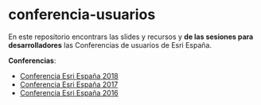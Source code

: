 # conferencia-usuarios
En este repositorio encontrars las slides y recursos y **de las sesiones para desarrolladores** las Conferencias de usuarios de Esri España.

**Conferencias**:
* [Conferencia Esri España 2018](2018)
* [Conferencia Esri España 2017](2017)
* [Conferencia Esri España 2016](2016)
